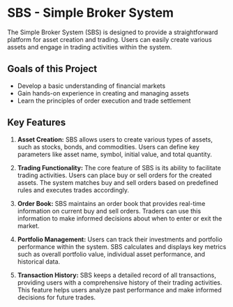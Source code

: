# SBS - Simple Broker System

The Simple Broker System (SBS) is designed to provide a straightforward platform for asset creation and trading. Users can easily create various assets and engage in trading activities within the system.

## Goals of this Project

- Develop a basic understanding of financial markets
- Gain hands-on experience in creating and managing assets
- Learn the principles of order execution and trade settlement

## Key Features

1. **Asset Creation:** SBS allows users to create various types of assets, such as stocks, bonds, and commodities. Users can define key parameters like asset name, symbol, initial value, and total quantity.

2. **Trading Functionality:** The core feature of SBS is its ability to facilitate trading activities. Users can place buy or sell orders for the created assets. The system matches buy and sell orders based on predefined rules and executes trades accordingly.

3. **Order Book:** SBS maintains an order book that provides real-time information on current buy and sell orders. Traders can use this information to make informed decisions about when to enter or exit the market.

4. **Portfolio Management:** Users can track their investments and portfolio performance within the system. SBS calculates and displays key metrics such as overall portfolio value, individual asset performance, and historical data.

5. **Transaction History:** SBS keeps a detailed record of all transactions, providing users with a comprehensive history of their trading activities. This feature helps users analyze past performance and make informed decisions for future trades.